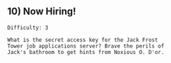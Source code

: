 ## 10) Now Hiring!
    Difficulty: 3

    What is the secret access key for the Jack Frost
    Tower job applications server? Brave the perils of
    Jack's bathroom to get hints from Noxious O. D'or.